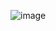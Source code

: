 ![image](https://github.com/SoulH/dowell-front/assets/13426503/24489258-72e3-4b37-98dd-46e66c1986fa)
